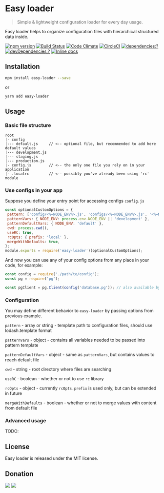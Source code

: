 # Easy loader

> Simple & lightweight configuration loader for every day usage.

Easy loader helps to organize configuration files with hierarchical structured data inside.

[![npm version](https://badge.fury.io/js/easy-loader.svg)](https://www.npmjs.com/package/easy-loader)
[![Build Status](https://travis-ci.org/zemd/easy-loader.svg?branch=master)](https://travis-ci.org/zemd/easy-loader)
[![Code Climate](https://codeclimate.com/github/zemd/easy-loader/badges/gpa.svg)](https://codeclimate.com/github/zemd/easy-loader)
[![CircleCI](https://circleci.com/gh/zemd/easy-loader/tree/master.svg?style=svg)](https://circleci.com/gh/zemd/easy-loader/tree/master)
[![dependencies:?](https://img.shields.io/david/zemd/easy-loader.svg)](https://david-dm.org/zemd/easy-loader)
[![devDependencies:?](https://img.shields.io/david/dev/zemd/easy-loader.svg?style=flat)](https://david-dm.org/zemd/easy-loader)
[![Inline docs](http://inch-ci.org/github/zemd/easy-loader.svg?branch=master)](http://inch-ci.org/github/zemd/easy-loader)

## Installation

```bash
npm install easy-loader --save
```

or

```bash
yarn add easy-loader
```

## Usage

### Basic file structure

```
root
|- config
|--- default.js     // <-- optional file, but recommended to add here default values 
|--- development.js
|--- staging.js
|--- production.js
|- config.js        // <-- the only one file you rely on in your application
|- .localrc         // <-- possibly you've already been using 'rc' module
```

### Use configs in your app

Suppose you define your entry point for accessing configs `config.js`
```javascript
const optionalCustomOptions = {
 pattern: ['config/<%=NODE_ENV%>.js', 'configs/<%=NODE_ENV%>.js', '<%=NODE_ENV%>.js'],
 patternVars: { NODE_ENV: process.env.NODE_ENV || 'development' },
 patternDefaultVars: { NODE_ENV: 'default' },
 cwd: process.cwd(),
 useRC: true,
 rcOpts: { prefix: 'local' },
 mergeWithDefaults: true,
};
module.exports = require('easy-loader')(optionalCustomOptions);
```

And now you can use any of your config options from any place in your code, for example:

```javascript
const config = require('./path/to/config');
const pg = require('pg');

const pgClient = pg.Client(config('database.pg')); // also available by using dot notation like: config.database.pg
```

### Configuration

You may define different behavior to `easy-loader` by passing options from previous example.

`pattern` - array or string - template path to configuration files, should use lodash.template format

`patternVars` - object - contains all variables needed to be passed into pattern template

`patternDefaultVars` - object - same as `patternVars`, but contains values to reach default file

`cwd` - string - root directory where files are searching

`useRC` - boolean - whether or not to use `rc` library

`rcOpts` - object - currently `rcOpts.prefix` is used only, but can be extended in future

`mergeWithDefaults` - boolean - whether or not to merge values with content from default file

### Advanced usage

TODO:

## License

Easy loader is released under the MIT license.

## Donation

[![](https://img.shields.io/badge/patreon-donate-yellow.svg)](https://www.patreon.com/red_rabbit)
[![](https://img.shields.io/badge/flattr-donate-yellow.svg)](https://flattr.com/profile/red_rabbit)
